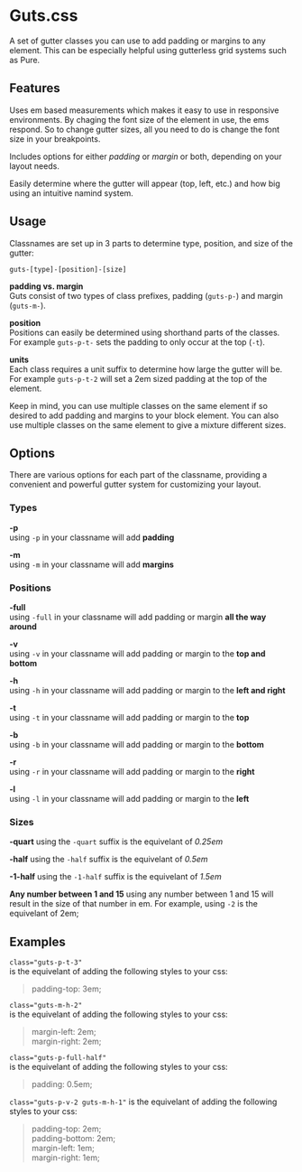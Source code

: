 # Guts.css

A set of gutter classes you can use to add padding or margins to any element. This can be especially helpful using gutterless grid systems such as Pure.

## Features

Uses em based measurements which makes it easy to use in responsive environments. By chaging the font size of the element in use, the ems respond. So to change gutter sizes, all you need to do is change the font size in your breakpoints.

Includes options for either *padding* or *margin* or both, depending on your layout needs.

Easily determine where the gutter will appear (top, left, etc.) and how big using an intuitive namind system.

## Usage

Classnames are set up in 3 parts to determine type, position, and size of the gutter:

`guts-[type]-[position]-[size]`

**padding vs. margin**  
Guts consist of two types of class prefixes, padding (`guts-p-`) and margin (`guts-m-`).

**position**  
Positions can easily be determined using shorthand parts of the classes. For example `guts-p-t-` sets the padding to only occur at the top (`-t`).

**units**  
Each class requires a unit suffix to determine how large the gutter will be. For example `guts-p-t-2` will set a 2em sized padding at the top of the element.

Keep in mind, you can use multiple classes on the same element if so desired to add padding and margins to your block element. You can also use multiple classes on the same element to give a mixture different sizes.

## Options

There are various options for each part of the classname, providing a convenient and powerful gutter system for customizing your layout.

### Types

**-p**  
using `-p` in your classname will add **padding**

**-m**  
using `-m` in your classname will add **margins**

### Positions

**-full**  
using `-full` in your classname will add padding or margin **all the way around**

**-v**  
using `-v` in your classname will add padding or margin to the **top and bottom**

**-h**  
using `-h` in your classname will add padding or margin to the **left and right**

**-t**  
using `-t` in your classname will add padding or margin to the **top**

**-b**  
using `-b` in your classname will add padding or margin to the **bottom**

**-r**  
using `-r` in your classname will add padding or margin to the **right**

**-l**  
using `-l` in your classname will add padding or margin to the **left**

### Sizes

**-quart**
using the `-quart` suffix is the equivelant of *0.25em*

**-half**
using the `-half` suffix is the equivelant of *0.5em*

**-1-half**
using the `-1-half` suffix is the equivelant of *1.5em*

**Any number between 1 and 15**
using any number between 1 and 15 will result in the size of that number in em. For example, using `-2` is the equivelant of 2em;

## Examples

`class="guts-p-t-3"`  
is the equivelant of adding the following styles to your css:
> padding-top: 3em;

`class="guts-m-h-2"`  
is the equivelant of adding the following styles to your css:
> margin-left: 2em;<br>margin-right: 2em;

`class="guts-p-full-half"`  
is the equivelant of adding the following styles to your css:
> padding: 0.5em;

`class="guts-p-v-2 guts-m-h-1"`
is the equivelant of adding the following styles to your css:
> padding-top: 2em;<br>padding-bottom: 2em;<br>margin-left: 1em;<br>margin-right: 1em;